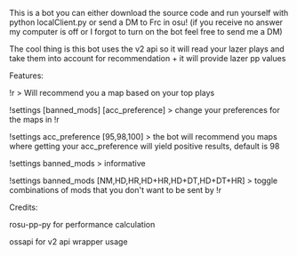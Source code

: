 This is a bot you can either download the source code and run yourself with python localClient.py or send a DM to Frc in osu! (if you receive no answer my computer is off or I forgot to turn on the bot feel free to send me a DM)

The cool thing is this bot uses the v2 api so it will read your lazer plays and take them into account for recommendation + it will provide lazer pp values

Features:

!r > Will recommend you a map based on your top plays

!settings [banned_mods] [acc_preference] > change your preferences for the maps in !r

!settings acc_preference [95,98,100] > the bot will recommend you maps where getting your acc_preference will yield positive results, default is 98

!settings banned_mods > informative

!settings banned_mods [NM,HD,HR,HD+HR,HD+DT,HD+DT+HR] > toggle combinations of mods that you don't want to be sent by !r

Credits:

rosu-pp-py for performance calculation

ossapi for v2 api wrapper usage
